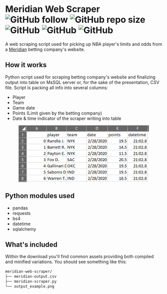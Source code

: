 # Meridian Web Scraper  ![GitHub follow](https://img.shields.io/github/followers/ficanovak?label=Follow&style=social) ![GitHub repo size](https://img.shields.io/github/repo-size/ficanovak/meridian-web-scraper) ![GitHub](https://img.shields.io/github/license/ficanovak/meridian-web-scraper) ![GitHub](https://img.shields.io/badge/built%20with-Python3-green) ![GitHub](https://img.shields.io/badge/-bs4-blue)

 A web scraping script used for picking up NBA player's limits and odds from a [Meridian](https://meridianbet.rs/sr/kladjenje) betting company's website.
 
 ## How it works
 
 Python script used for scraping betting company's website and finalizing output into table on MsSQL server or, for the sake of the presentation, CSV file.
 Script is packing all info into several columns:
 - Player
 - Team
 - Game date
 - Points (Limit given by the betting company)
 - Date & time indicator of the scraper writing into table
 
 <p align="center">
  <img src="output_example.png"/>
</p>
 
 ## Python modules used    
 - pandas
 - requests
 - bs4
 - datetime
 - sqlalchemy


## What's included

Within the download you'll find common assets providing both compiled and minified variations. You should see something like this:

```text
meridian-web-scraper/
├── meridian-output.csv
├── meridian-scraper.py
└── output_example.png
```
